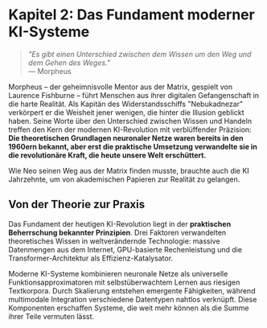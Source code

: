 # Kapitel 2: Das Fundament moderner KI-Systeme

> *"Es gibt einen Unterschied zwischen dem Wissen um den Weg und dem Gehen des Weges."*  
> — Morpheus

Morpheus – der geheimnisvolle Mentor aus der Matrix, gespielt von Laurence Fishburne – führt Menschen aus ihrer digitalen Gefangenschaft in die harte Realität. Als Kapitän des Widerstandsschiffs "Nebukadnezar" verkörpert er die Weisheit jener wenigen, die hinter die Illusion geblickt haben. Seine Worte über den Unterschied zwischen Wissen und Handeln treffen den Kern der modernen KI-Revolution mit verblüffender Präzision: **Die theoretischen Grundlagen neuronaler Netze waren bereits in den 1960ern bekannt, aber erst die praktische Umsetzung verwandelte sie in die revolutionäre Kraft, die heute unsere Welt erschüttert.**

Wie Neo seinen Weg aus der Matrix finden musste, brauchte auch die KI Jahrzehnte, um von akademischen Papieren zur Realität zu gelangen.

## Von der Theorie zur Praxis

Das Fundament der heutigen KI-Revolution liegt in der **praktischen Beherrschung bekannter Prinzipien**. Drei Faktoren verwandelten theoretisches Wissen in weltverändernde Technologie: massive Datenmengen aus dem Internet, GPU-basierte Rechenleistung und die Transformer-Architektur als Effizienz-Katalysator.

Moderne KI-Systeme kombinieren neuronale Netze als universelle Funktionsapproximatoren mit selbstüberwachtem Lernen aus riesigen Textkorpora. Durch Skalierung entstehen emergente Fähigkeiten, während multimodale Integration verschiedene Datentypen nahtlos verknüpft. Diese Komponenten erschaffen Systeme, die weit mehr können als die Summe ihrer Teile vermuten lässt.